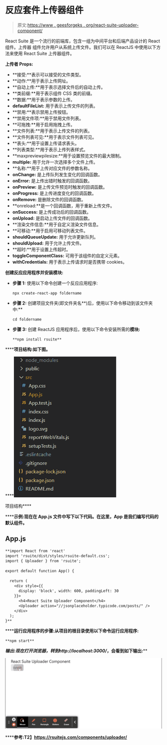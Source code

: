 # 反应套件上传器组件

> 原文:[https://www . geesforgeks . org/react-suite-uploader-component/](https://www.geeksforgeeks.org/react-suite-uploader-component/)

React Suite 是一个流行的前端库，包含一组为中间平台和后端产品设计的 React 组件。上传器  组件允许用户从系统上传文件。我们可以在 ReactJS 中使用以下方法来使用 React Suite 上传器组件。

**上传者 Props:**

*   **接受:**表示可以接受的文件类型。
*   **动作:**用于表示上传网址。
*   **自动上传:**用于表示选择文件后的自动上传。
*   **类前缀:**用于表示组件 CSS 类的前缀。
*   **数据:**用于表示参数的上传。
*   **defaultFileList:** 用于表示上传文件的列表。
*   **禁用:**表示禁用上传按钮。
*   **禁用文件项:**用于禁用文件列表。
*   **可拖拽:**用于启用拖拽上传。
*   **文件列表:**用于表示上传文件的列表。
*   **文件列表可见:**用于表示文件列表可见。
*   **表头:**用于设置上传请求表头。
*   **列表类型:**用于表示上传列表样式。
*   **maxpreviewpilesize:**用于设置预览文件的最大限制。
*   **multiple:** 用于允许一次选择多个文件上传。
*   **名称:**用于上传对应文件的参数名称。
*   **onChange:** 是上传队列发生变化的回调函数。
*   **onError:** 是上传出错时触发的回调函数。
*   **onPreview:** 是上传文件预览时触发的回调函数。
*   **onProgress:** 是上传进度变化的回调函数。
*   **onRemove:** 是删除文件的回调函数。
*   **onreload:**是一个回调函数，用于重新上传文件。
*   **onSuccess:** 是上传成功后的回调函数。
*   **onUpload:** 是启动上传文件的回调函数。
*   **渲染文件信息:**用于自定义渲染文件信息。
*   **可移动:**用于启用可移动列表文件。
*   **shouldQueueUpdate:** 用于允许更新队列。
*   **shouldUpload:** 用于允许上传文件。
*   **超时:**用于设置上传超时。
*   **toggleComponentClass:** 可用于该组件的自定义元素。
*   **withCredentials:** 用于表示上传请求时是否携带 cookies。

**创建反应应用程序并安装模块:**

*   **步骤 1:** 使用以下命令创建一个反应应用程序:

    ```
    npx create-react-app foldername
    ```

*   **步骤 2:** 创建项目文件夹(即文件夹名**)后，使用以下命令移动到该文件夹中:**

    ```
    cd foldername
    ```

*   **步骤 3:** 创建 ReactJS 应用程序后，使用以下命令安装所需的****模块:****

    ```
    **npm install rsuite**
    ```

******项目结构:**如下图。****

****![](img/f04ae0d8b722a9fff0bd9bd138b29c23.png)

项目结构**** 

******示例:**现在在 **App.js** 文件中写下以下代码。在这里，App 是我们编写代码的默认组件。****

## ****App.js****

```
**import React from 'react'
import 'rsuite/dist/styles/rsuite-default.css';
import { Uploader } from 'rsuite';

export default function App() {

  return (
    <div style={{
      display: 'block', width: 600, paddingLeft: 30
    }}>
      <h4>React Suite Uploader Component</h4>
      <Uploader action="//jsonplaceholder.typicode.com/posts/" />
    </div>
  );
}**
```

******运行应用程序的步骤:**从项目的根目录使用以下命令运行应用程序:****

```
**npm start**
```

******输出:**现在打开浏览器，转到***http://localhost:3000/***，会看到如下输出:****

****![](img/3ce6fe2b1d200c31a49052ff20a5817a.png)****

******参考:**T2】https://rsuitejs.com/components/uploader/****